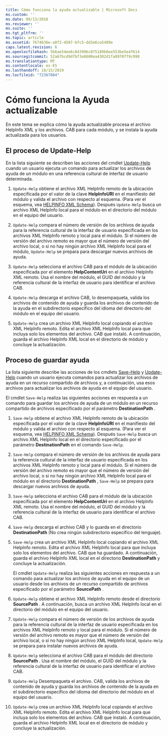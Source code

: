 ```yaml
---
title: Cómo funciona la ayuda actualizable | Microsoft Docs
ms.custom: ''
ms.date: 09/13/2016
ms.reviewer: ''
ms.suite: ''
ms.tgt_pltfrm: ''
ms.topic: article
ms.assetid: 7674636e-a0f2-4587-bfc5-dd3e6ce5489e
caps.latest.revision: 6
ms.openlocfilehash: 5b6ae54ee6c843996c875189b6ee553be5e4f614
ms.sourcegitcommit: 52a67bcd9d7bf3e8600ea4302d1fa8970ff9c998
ms.translationtype: MT
ms.contentlocale: es-ES
ms.lasthandoff: 10/15/2019
ms.locfileid: "72367084"
---
```

# <a name="how-updatable-help-works"></a>Cómo funciona la Ayuda actualizable

En este tema se explica cómo la ayuda actualizable procesa el archivo HelpInfo XML y los archivos. CAB para cada módulo, y se instala la ayuda actualizada para los usuarios.

## <a name="the-update-help-process"></a>El proceso de Update-Help

En la lista siguiente se describen las acciones del cmdlet [Update-Help](/powershell/module/Microsoft.PowerShell.Core/Update-Help) cuando un usuario ejecuta un comando para actualizar los archivos de ayuda de un módulo en una referencia cultural de interfaz de usuario determinada.

1. `Update-Help` obtiene el archivo XML HelpInfo remoto de la ubicación especificada por el valor de la clave **HelpInfoURI** en el manifiesto del módulo y valida el archivo con respecto al esquema. (Para ver el esquema, vea [HELPINFO XML Schema](./helpinfo-xml-schema.md)). Después `Update-Help` busca un archivo XML HelpInfo local para el módulo en el directorio del módulo en el equipo del usuario.

2. `Update-Help` compara el número de versión de los archivos de ayuda para la referencia cultural de la interfaz de usuario especificada en los archivos XML HelpInfo remoto y local para el módulo. Si el número de versión del archivo remoto es mayor que el número de versión del archivo local, o si no hay ningún archivo XML HelpInfo local para el módulo, `Update-Help` se prepara para descargar nuevos archivos de ayuda.

3. `Update-Help` selecciona el archivo CAB para el módulo de la ubicación especificada por el elemento **HelpContentUri** en el archivo HelpInfo XML remoto. Usa el nombre del módulo, el GUID del módulo y la referencia cultural de la interfaz de usuario para identificar el archivo CAB.

4. `Update-Help` descarga el archivo CAB, lo desempaqueta, valida los archivos de contenido de ayuda y guarda los archivos de contenido de la ayuda en el subdirectorio específico del idioma del directorio del módulo en el equipo del usuario.

5. `Update-Help` crea un archivo XML HelpInfo local copiando el archivo XML HelpInfo remoto. Edita el archivo XML HelpInfo local para que incluya solo los elementos del archivo. CAB que instaló. A continuación, guarda el archivo HelpInfo XML local en el directorio de módulo y concluye la actualización.

## <a name="the-save-help-process"></a>Proceso de guardar ayuda

La lista siguiente describe las acciones de los cmdlets [Save-Help](/powershell/module/Microsoft.PowerShell.Core/Save-Help) y [Update-Help](/powershell/module/Microsoft.PowerShell.Core/Update-Help) cuando un usuario ejecuta comandos para actualizar los archivos de ayuda en un recurso compartido de archivos y, a continuación, usa esos archivos para actualizar los archivos de ayuda en el equipo del usuario.

El cmdlet `Save-Help` realiza las siguientes acciones en respuesta a un comando para guardar los archivos de ayuda de un módulo en un recurso compartido de archivos especificado por el parámetro **DestinationPath** .

1. `Save-Help` obtiene el archivo XML HelpInfo remoto de la ubicación especificada por el valor de la clave **HelpInfoURI** en el manifiesto del módulo y valida el archivo con respecto al esquema. (Para ver el esquema, vea [HELPINFO XML Schema](./helpinfo-xml-schema.md)). Después `Save-Help` busca un archivo XML HelpInfo local en el directorio especificado por el parámetro **DestinationPath** en el comando `Save-Help`.

2. `Save-Help` compara el número de versión de los archivos de ayuda para la referencia cultural de la interfaz de usuario especificada en los archivos XML HelpInfo remoto y local para el módulo. Si el número de versión del archivo remoto es mayor que el número de versión del archivo local, o si no hay ningún archivo XML HelpInfo local para el módulo en el directorio **DestinationPath** , `Save-Help` se prepara para descargar nuevos archivos de ayuda.

3. `Save-Help` selecciona el archivo CAB para el módulo de la ubicación especificada por el elemento **HelpContentUri** en el archivo HelpInfo XML remoto. Usa el nombre del módulo, el GUID del módulo y la referencia cultural de la interfaz de usuario para identificar el archivo CAB.

4. `Save-Help` descarga el archivo CAB y lo guarda en el directorio **DestinationPath** (No crea ningún subdirectorio específico del lenguaje).

5. `Save-Help` crea un archivo XML HelpInfo local copiando el archivo XML HelpInfo remoto. Edita el archivo XML HelpInfo local para que incluya solo los elementos del archivo. CAB que ha guardado. A continuación, guarda el archivo HelpInfo XML local en el directorio **DestinationPath** y concluye la actualización.

   El cmdlet `Update-Help` realiza las siguientes acciones en respuesta a un comando para actualizar los archivos de ayuda en el equipo de un usuario desde los archivos de un recurso compartido de archivos especificado por el parámetro **SourcePath** .

1. `Update-Help` obtiene el archivo XML HelpInfo remoto desde el directorio **SourcePath** . A continuación, busca un archivo XML HelpInfo local en el directorio del módulo en el equipo del usuario.

2. `Update-Help` compara el número de versión de los archivos de ayuda para la referencia cultural de la interfaz de usuario especificada en los archivos XML HelpInfo remoto y local para el módulo. Si el número de versión del archivo remoto es mayor que el número de versión del archivo local, o si no hay ningún archivo XML HelpInfo local, `Update-Help` se prepara para instalar nuevos archivos de ayuda.

3. `Update-Help` selecciona el archivo CAB para el módulo del directorio **SourcePath** . Usa el nombre del módulo, el GUID del módulo y la referencia cultural de la interfaz de usuario para identificar el archivo CAB.

4. `Update-Help` Desempaqueta el archivo. CAB, valida los archivos de contenido de ayuda y guarda los archivos de contenido de la ayuda en el subdirectorio específico del idioma del directorio del módulo en el equipo del usuario.

5. `Update-Help` crea un archivo XML HelpInfo local copiando el archivo XML HelpInfo remoto. Edita el archivo XML HelpInfo local para que incluya solo los elementos del archivo. CAB que instaló. A continuación, guarda el archivo HelpInfo XML local en el directorio de módulo y concluye la actualización.